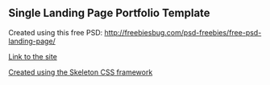 ## Single Landing Page Portfolio Template

Created using this free PSD:
http://freebiesbug.com/psd-freebies/free-psd-landing-page/

[Link to the site](http://webdevdjm.github.io/portfolio-design-lab/)

[Created using the Skeleton CSS framework](http://getskeleton.com/)


